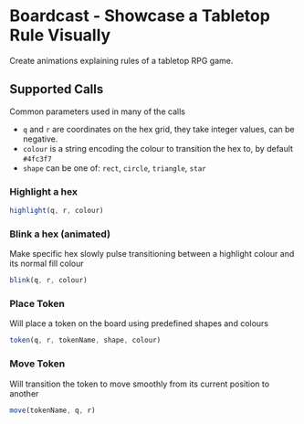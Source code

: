 # Boardcast - Showcase a Tabletop Rule Visually

Create animations explaining rules of a tabletop RPG game.

## Supported Calls

Common parameters used in many of the calls
- `q` and `r` are coordinates on the hex grid, they take integer values, can be negative.
- `colour` is a string encoding the colour to transition the hex to, by default `#4fc3f7`
- `shape` can be one of: `rect`, `circle`, `triangle`, `star`

### Highlight a hex

```javascript
highlight(q, r, colour)
```

### Blink a hex (animated)

Make specific hex slowly pulse transitioning between a highlight colour and its normal fill colour

```javascript
blink(q, r, colour)
```

### Place Token

Will place a token on the board using predefined shapes and colours

```javascript
token(q, r, tokenName, shape, colour)
```

### Move Token

Will transition the token to move smoothly from its current position to another

```javascript
move(tokenName, q, r)
```